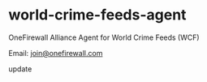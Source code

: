 # world-crime-feeds-agent
OneFirewall Alliance Agent for World Crime Feeds (WCF)

Email: join@onefirewall.com

update